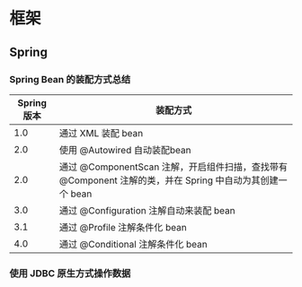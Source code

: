 # 框架

## Spring

### Spring Bean 的装配方式总结

Spring 版本 | 装配方式
-------- | -----
1.0 | 通过 XML 装配 bean
2.0  | 使用 @Autowired 自动装配bean
2.0  | 通过 @ComponentScan 注解，开启组件扫描，查找带有 @Component 注解的类，并在 Spring 中自动为其创建一个 bean
3.0  | 通过 @Configuration 注解自动来装配 bean
3.1  | 通过 @Profile 注解条件化 bean
4.0  | 通过 @Conditional 注解条件化 bean


### 使用 JDBC 原生方式操作数据

